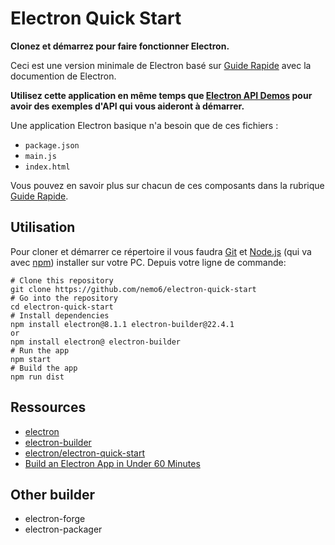 # Electron Quick Start

**Clonez et démarrez pour faire fonctionner Electron.**

Ceci est une version minimale de Electron basé sur [Guide Rapide](https://electronjs.org/docs/tutorial/quick-start) avec la documention de Electron. 

**Utilisez cette application en même temps que [Electron API Demos](https://electronjs.org/#get-started) pour avoir des exemples d'API qui vous aideront à démarrer.**

Une application Electron basique n'a besoin que de ces fichiers :

- `package.json`
- `main.js`
- `index.html`

Vous pouvez en savoir plus sur chacun de ces composants dans la rubrique [Guide Rapide](https://electronjs.org/docs/tutorial/quick-start).

## Utilisation

Pour cloner et démarrer ce répertoire il vous faudra [Git](https://git-scm.com) et [Node.js](https://nodejs.org/en/download/) (qui va avec [npm](http://npmjs.com)) installer sur votre PC. Depuis votre ligne de commande:

```
# Clone this repository
git clone https://github.com/nemo6/electron-quick-start
# Go into the repository
cd electron-quick-start
# Install dependencies
npm install electron@8.1.1 electron-builder@22.4.1
or
npm install electron@ electron-builder
# Run the app
npm start
# Build the app
npm run dist
```

## Ressources

- [electron](https://www.npmjs.com/package/electron)
- [electron-builder](https://www.npmjs.com/package/electron-builder)
- [electron/electron-quick-start](https://github.com/electron/electron-quick-start)
- [Build an Electron App in Under 60 Minutes](https://www.youtube.com/watch?v=kN1Czs0m1SU)

## Other builder

- electron-forge
- electron-packager

